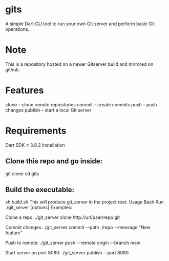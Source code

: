 # gits
A simple Dart CLI tool to run your own Git server and perform basic Git operations.

# Note
This is a repository hosted on a newer Gitserver build and mirrored on github.

# Features
clone – clone remote repositories
commit – create commits
push – push changes
publish – start a local Git server

# Requirements
Dart SDK ≥ 3.8.2
Installation
## Clone this repo and go inside:
git clone <your-repo-URL>
cd gits
## Build the executable:

sh build.sh
This will produce git_server in the project root.
Usage
Bash
Run
./git_server <command> [options]
Examples:

Clone a repo:
./git_server clone http://url/user/repo.git

Commit changes:
./git_server commit --path ./repo --message "New feature"

Push to remote:
./git_server push --remote origin --branch main

Start server on port 8080:
./git_server publish --port 8080
